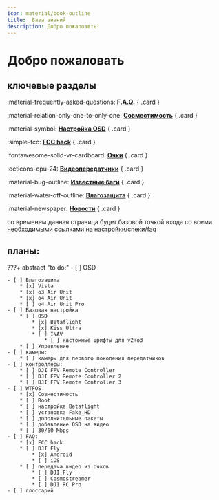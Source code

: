 ```yaml
---
icon: material/book-outline
title:  База знаний
description: Добро пожаловвть!
---
```


# Добро пожаловать

## ключевые разделы

<div class="grid" markdown>

:material-frequently-asked-questions: [__F.A.Q.__](/knowledge_base/faq/) 
{ .card }

:material-relation-only-one-to-only-one: [__Совместимость__](/knowledge_base/compatibility/)
{ .card }

:material-symbol: [__Настройка OSD__](/knowledge_base/osd/)
{ .card }

:simple-fcc: [__FCC hack__](/knowledge_base/fcc/)
{ .card }

:fontawesome-solid-vr-cardboard: [__Очки__](/goggles/)
{ .card }

:octicons-cpu-24: [__Видеопередатчики__](/vtx/)
{ .card }

:material-bug-outline: [__Известные баги__](/knowledge_base/known_bugs/)
{ .card }

:material-water-off-outline: [__Влагозащита__](/knowledge_base/coating/)
{ .card }

:material-newspaper: [__Новости__](/blog/)
{ .card }

</div>

со временем данная страница будет базовой точкой входа со всеми необходимыми ссылками на настройки/спеки/faq

## планы:
???+ abstract "to do:"
    - [ ] OSD
        
    - [ ] Влагозащита
        * [x] Vista
        * [x] o3 Air Unit
        * [x] o4 Air Unit
        * [ ] o4 Air Unit Pro
    - [ ] Базовая настройка
        * [ ] OSD
            * [x] Betaflight
            * [x] Kiss Ultra
            * [ ] INAV
                * [ ] кастомные шрифты для v2+o3
        * [ ] Управление
    - [ ] камеры:
        * [ ] камеры для первого поколения передатчиков
    - [ ] контроллеры:
        * [ ] DJI FPV Remote Controller
        * [ ] DJI FPV Remote Controller 2
        * [ ] DJI FPV Remote Controller 3
    - [ ] WTFOS
        * [x] Совместимость
        * [ ] Root
        * [ ] настройка Betaflight
        * [ ] установка Fake_HD
        * [ ] дополнительные пакеты
        * [ ] добавление OSD на видео
        * [ ] 30/60 Mbps
    - [ ] FAQ: 
        * [x] FCC hack
        * [ ] DJI Fly
            * [x] Android
            * [ ] iOS
        * [ ] передача видео из очков
            * [ ] DJI Fly
            * [ ] Cosmostreamer
            * [ ] DJI RC Pro
    - [ ] глоссарий

